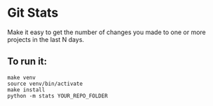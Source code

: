 # Git Stats

Make it easy to get the number of changes you made to one or more projects in the last N days.

## To run it:

```
make venv
source venv/bin/activate
make install
python -m stats YOUR_REPO_FOLDER
```
